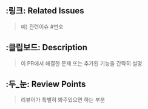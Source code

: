 ## **:링크: Related Issues**
> 예) 관련이슈 #번호
> 
## **:클립보드: Description**
> 이 PR에서 해결한 문제 또는 추가된 기능을 간략히 설명
>
> 
## **:두_눈: Review Points**
> 리뷰어가 특별히 봐주었으면 하는 부분

